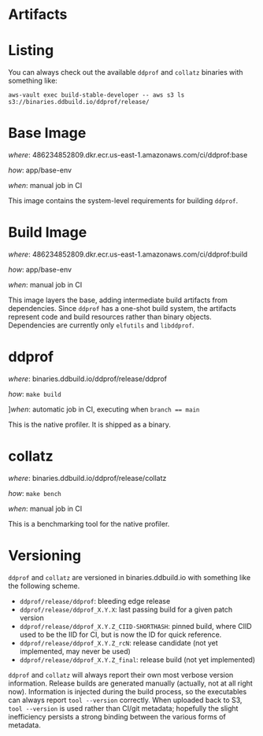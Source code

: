 Artifacts
=

Listing
==

You can always check out the available `ddprof` and `collatz` binaries with something like:
```
aws-vault exec build-stable-developer -- aws s3 ls s3://binaries.ddbuild.io/ddprof/release/
```


Base Image
===

*where*: 486234852809.dkr.ecr.us-east-1.amazonaws.com/ci/ddprof:base

*how*: app/base-env

*when*: manual job in CI

This image contains the system-level requirements for building `ddprof`.


Build Image
===

*where*: 486234852809.dkr.ecr.us-east-1.amazonaws.com/ci/ddprof:build

*how*: app/base-env

*when*: manual job in CI

This image layers the base, adding intermediate build artifacts from dependencies.  Since `ddprof` has a one-shot build system, the artifacts represent code and build resources rather than binary objects.  Dependencies are currently only `elfutils` and `libddprof`.


ddprof
===

*where*: binaries.ddbuild.io/ddprof/release/ddprof

*how*: `make build`

]*when*: automatic job in CI, executing when `branch == main`

This is the native profiler.  It is shipped as a binary.


collatz
===

*where*: binaries.ddbuild.io/ddprof/release/collatz

*how*: `make bench`

*when*: manual job in CI

This is a benchmarking tool for the native profiler.


Versioning
==

`ddprof` and `collatz` are versioned in binaries.ddbuild.io with something like the following scheme.

* `ddprof/release/ddprof`: bleeding edge release
* `ddprof/release/ddprof_X.Y.X`: last passing build for a given patch version
* `ddprof/release/ddprof_X.Y.Z_CIID-SHORTHASH`: pinned build, where CIID used to be the IID for CI, but is now the ID for quick reference.
* `ddprof/release/ddprof_X.Y.Z_rcN`: release candidate (not yet implemented, may never be used)
* `ddprof/release/ddprof_X.Y.Z_final`: release build (not yet implemented)

`ddprof` and `collatz` will always report their own most verbose version information.  Release builds are generated manually (actually, not at all right now).  Information is injected during the build process, so the executables can always report `tool --version` correctly.  When uploaded back to S3, `tool --version` is used rather than CI/git metadata; hopefully the slight inefficiency persists a strong binding between the various forms of metadata.
